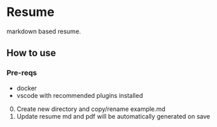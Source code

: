 # Resume

markdown based resume.

## How to use

### Pre-reqs

* docker
* vscode with recommended plugins installed

0. Create new directory and copy/rename example.md
0. Update resume md and pdf will be automatically generated on save